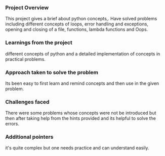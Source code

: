 ### Project Overview

 This project gives a brief about python concepts,. 
Have solved problems including different concepts of loops, error handling and exceptions, opening and closing of a file, functions, lambda functions and Oops.


### Learnings from the project

 different concepts of python and a detailed implementation of concepts in practical problems. 


### Approach taken to solve the problem

 Its been easy to first learn and remind concepts and then use in the given problem.


### Challenges faced

 There were some problems whose concepts were not be introduced but then after taking help from the hints provided and its helpful to solve the errors. 


### Additional pointers

 it's quite complex but one needs practice and can understand easily. 


